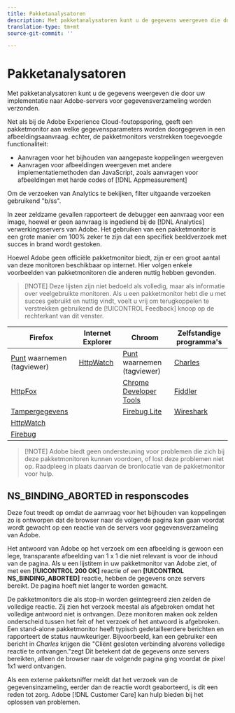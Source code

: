 ```yaml
---
title: Pakketanalysatoren
description: Met pakketanalysatoren kunt u de gegevens weergeven die door uw implementatie naar Adobe-servers voor gegevensverzameling worden verzonden.
translation-type: tm+mt
source-git-commit: ''

---
```



# Pakketanalysatoren

Met pakketanalysatoren kunt u de gegevens weergeven die door uw implementatie naar Adobe-servers voor gegevensverzameling worden verzonden.

Net als bij de Adobe Experience Cloud-foutopsporing, geeft een pakketmonitor aan welke gegevensparameters worden doorgegeven in een afbeeldingsaanvraag. echter, de pakketmonitors verstrekken toegevoegde functionaliteit:

* Aanvragen voor het bijhouden van aangepaste koppelingen weergeven
* Aanvragen voor afbeeldingen weergeven met andere implementatiemethoden dan JavaScript, zoals aanvragen voor afbeeldingen met harde codes of [!DNL Appmeasurement]

Om de verzoeken van Analytics te bekijken, filter uitgaande verzoeken gebruikend &quot;b/ss&quot;.

In zeer zeldzame gevallen rapporteert de debugger een aanvraag voor een image, hoewel er geen aanvraag is ingediend bij de [!DNL Analytics] verwerkingsservers van Adobe. Het gebruiken van een pakketmonitor is een grote manier om 100% zeker te zijn dat een specifiek beeldverzoek met succes in brand wordt gestoken.

Hoewel Adobe geen officiële pakketmonitor biedt, zijn er een groot aantal van deze monitoren beschikbaar op internet. Hier volgen enkele voorbeelden van pakketmonitoren die anderen nuttig hebben gevonden.

> [!NOTE] Deze lijsten zijn niet bedoeld als volledig, maar als informatie over veelgebruikte monitoren. Als u een pakketmonitor hebt die u met succes gebruikt en nuttig vindt, voelt u vrij om terugkoppelen te verstrekken gebruikend de [!UICONTROL Feedback] knoop op de rechterkant van dit venster.

| Firefox | Internet Explorer | Chroom | Zelfstandige programma&#39;s |
|---|---|---|---|
| [Punt](https://www.observepoint.com/product#plugin) waarnemen (tagviewer) | [HttpWatch](https://www.httpwatch.com/) | [Punt](https://www.observepoint.com/product#plugin) waarnemen (tagviewer) | [Charles](https://www.charlesproxy.com/) |
| [HttpFox](https://addons.mozilla.org/en-US/firefox/addon/httpfox/) |  | [Chrome Developer Tools](https://code.google.com/chrome/devtools/docs/overview.html) | [Fiddler](https://www.fiddler2.com/fiddler2/) |
| [Tampergegevens](https://addons.mozilla.org/en-us/firefox/addon/tamper-data/) |  | [Firebug Lite](https://chrome.google.com/webstore/detail/bmagokdooijbeehmkpknfglimnifench) | [Wireshark](https://www.wireshark.org/) |
| [HttpWatch](https://www.httpwatch.com/) |  |  |  |
| [Firebug](https://getfirebug.com/) |  |  |  |

> [!NOTE] Adobe biedt geen ondersteuning voor problemen die zich bij deze pakketmonitoren kunnen voordoen, of lost deze problemen niet op. Raadpleeg in plaats daarvan de bronlocatie van de pakketmonitor voor hulp.

## NS_BINDING_ABORTED in responscodes

Deze fout treedt op omdat de aanvraag voor het bijhouden van koppelingen zo is ontworpen dat de browser naar de volgende pagina kan gaan voordat wordt gewacht op een reactie van de servers voor gegevensverzameling van Adobe.

Het antwoord van Adobe op het verzoek om een afbeelding is gewoon een lege, transparante afbeelding van 1 x 1 die niet relevant is voor de inhoud van de pagina. Als u een lijstitem in uw pakketmonitor van Adobe ziet, of met een **[!UICONTROL 200 OK]** reactie of een **[!UICONTROL NS_BINDING_ABORTED]** reactie, hebben de gegevens onze servers bereikt. De pagina hoeft niet langer te worden gewacht.

De pakketmonitors die als stop-in worden geïntegreerd zien zelden de volledige reactie. Zij zien het verzoek meestal als afgebroken omdat het volledige antwoord niet is ontvangen. Deze monitoren maken ook zelden onderscheid tussen het feit of het verzoek of het antwoord is afgebroken. Een stand-alone pakketmonitor heeft typisch gedetailleerdere berichten en rapporteert de status nauwkeuriger. Bijvoorbeeld, kan een gebruiker een bericht in *Charles* krijgen die &quot;Cliënt gesloten verbinding alvorens volledige reactie te ontvangen.&quot;zegt Dit betekent dat de gegevens onze servers bereikten, alleen de browser naar de volgende pagina ging voordat de pixel 1x1 werd ontvangen.

Als een externe pakketsniffer meldt dat het verzoek van de gegevensinzameling, eerder dan de reactie wordt geaborteerd, is dit een reden tot zorg. Adobe [!DNL Customer Care] kan hulp bieden bij het oplossen van problemen.
